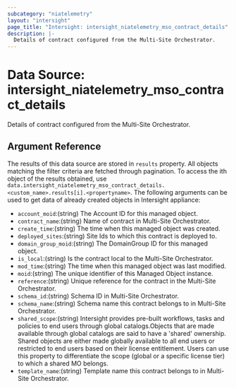 ```yaml
---
subcategory: "niatelemetry"
layout: "intersight"
page_title: "Intersight: intersight_niatelemetry_mso_contract_details"
description: |-
  Details of contract configured from the Multi-Site Orchestrator.
---
```


# Data Source: intersight_niatelemetry_mso_contract_details
Details of contract configured from the Multi-Site Orchestrator.
## Argument Reference
The results of this data source are stored in `results` property.
All objects matching the filter criteria are fetched through pagination.
To access the ith object of the results obtained, use `data.intersight_niatelemetry_mso_contract_details.<custom_name>.results[i].<propertyname>`.
The following arguments can be used to get data of already created objects in Intersight appliance:
* `account_moid`:(string) The Account ID for this managed object. 
* `contract_name`:(string) Name of contract in Multi-Site Orchestrator. 
* `create_time`:(string) The time when this managed object was created. 
* `deployed_sites`:(string) Site Ids to which this contract is deployed to. 
* `domain_group_moid`:(string) The DomainGroup ID for this managed object. 
* `is_local`:(string) Is the contract local to the Multi-Site Orchestrator. 
* `mod_time`:(string) The time when this managed object was last modified. 
* `moid`:(string) The unique identifier of this Managed Object instance. 
* `reference`:(string) Unique reference for the contract in the Multi-Site Orchestrator. 
* `schema_id`:(string) Schema ID in Multi-Site Orchestrator. 
* `schema_name`:(string) Schema name this contract belongs to in Multi-Site Orchestrator. 
* `shared_scope`:(string) Intersight provides pre-built workflows, tasks and policies to end users through global catalogs.Objects that are made available through global catalogs are said to have a 'shared' ownership. Shared objects are either made globally available to all end users or restricted to end users based on their license entitlement. Users can use this property to differentiate the scope (global or a specific license tier) to which a shared MO belongs. 
* `template_name`:(string) Template name this contract belongs to in Multi-Site Orchestrator. 
 
